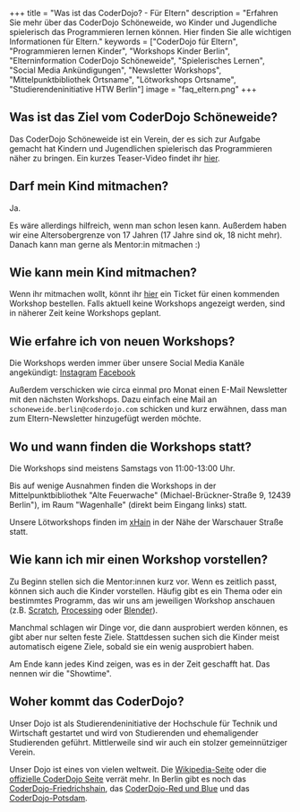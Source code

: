 +++
title = "Was ist das CoderDojo? - Für Eltern"
description = "Erfahren Sie mehr über das CoderDojo Schöneweide, wo Kinder und Jugendliche spielerisch das Programmieren lernen können. Hier finden Sie alle wichtigen Informationen für Eltern."
keywords = ["CoderDojo für Eltern", "Programmieren lernen Kinder", "Workshops Kinder Berlin", "Elterninformation CoderDojo Schöneweide", "Spielerisches Lernen", "Social Media Ankündigungen", "Newsletter Workshops", "Mittelpunktbibliothek Ortsname", "Lötworkshops Ortsname", "Studierendeninitiative HTW Berlin"]
image = "faq_eltern.png"
+++

## Was ist das Ziel vom CoderDojo Schöneweide?
Das CoderDojo Schöneweide ist ein Verein, der es sich zur Aufgabe gemacht hat Kindern und Jugendlichen spielerisch das Programmieren näher zu bringen.
Ein kurzes Teaser-Video findet ihr [hier](https://www.youtube.com/watch?v=NylDKr9dBdE).

## Darf mein Kind mitmachen?
Ja.

Es wäre allerdings hilfreich, wenn man schon lesen kann. Außerdem haben wir eine Altersobergrenze von 17 Jahren (17 Jahre sind ok, 18 nicht mehr).
Danach kann man gerne als Mentor:in mitmachen :)

## Wie kann mein Kind mitmachen?
Wenn ihr mitmachen wollt, könnt ihr [hier](https://pretix.eu/dojosw/) ein Ticket für einen kommenden Workshop bestellen.
Falls aktuell keine Workshops angezeigt werden, sind in näherer Zeit keine Workshops geplant.

## Wie erfahre ich von neuen Workshops?
Die Workshops werden immer über unsere Social Media Kanäle angekündigt: [Instagram](https://www.instagram.com/dojosw/) [Facebook](https://www.facebook.com/groups/718850878757889/user/100077465803284/)

Außerdem verschicken wie circa einmal pro Monat einen E-Mail Newsletter mit den nächsten Workshops. Dazu einfach eine Mail an `schoneweide.berlin@coderdojo.com` schicken und kurz erwähnen, dass man zum Eltern-Newsletter hinzugefügt werden möchte.

## Wo und wann finden die Workshops statt?
Die Workshops sind meistens Samstags von 11:00-13:00 Uhr.

Bis auf wenige Ausnahmen finden die Workshops in der Mittelpunktbibliothek "Alte Feuerwache" (Michael-Brückner-Straße 9, 12439 Berlin"), 
im Raum "Wagenhalle" (direkt beim Eingang links) statt. 

Unsere Lötworkshops finden im [xHain](https://x-hain.de/en/) in der Nähe der Warschauer Straße statt.

## Wie kann ich mir einen Workshop vorstellen?
Zu Beginn stellen sich die Mentor:innen kurz vor. Wenn es zeitlich passt, können sich auch die Kinder vorstellen.
Häufig gibt es ein Thema oder ein bestimmtes Programm, das wir uns am jeweiligen Workshop anschauen (z.B. [Scratch](https://scratch.mit.edu/), [Processing](https://processing.org/) oder [Blender](https://www.blender.org/)).

Manchmal schlagen wir Dinge vor, die dann ausprobiert werden können, es gibt aber nur selten feste Ziele.
Stattdessen suchen sich die Kinder meist automatisch eigene Ziele, sobald sie ein wenig ausprobiert haben.

Am Ende kann jedes Kind zeigen, was es in der Zeit geschafft hat. Das nennen wir die "Showtime".

## Woher kommt das CoderDojo?
Unser Dojo ist als Studierendeninitiative der Hochschule für Technik und Wirtschaft gestartet und wird von Studierenden und ehemaligender Studierenden geführt.
Mittlerweile sind wir auch ein stolzer gemeinnütziger Verein.

Unser Dojo ist eines von vielen weltweit. Die [Wikipedia-Seite](https://en.wikipedia.org/wiki/CoderDojo) oder die [offizielle CoderDojo Seite](https://help.coderdojo.com/cdkb/s/article/What-is-CoderDojo) verrät mehr.
In Berlin gibt es noch das [CoderDojo-Friedrichshain](https://www.facebook.com/coderdojoberlin/), das [CoderDojo-Red und Blue](https://coderdojo.red/) und das [CoderDojo-Potsdam](https://www.facebook.com/CoderDojoPotsdam).
